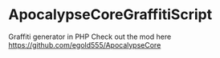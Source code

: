 # ApocalypseCoreGraffitiScript
Graffiti generator in PHP
Check out the mod here https://github.com/egold555/ApocalypseCore
